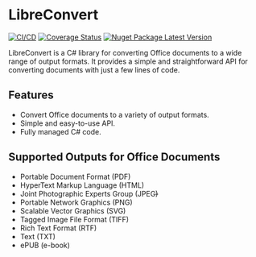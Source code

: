 # LibreConvert
[![CI/CD](https://github.com/litenova/LibreConvert/actions/workflows/release.yml/badge.svg)](https://github.com/litenova/LibreConvert/actions/workflows/release.yml)
[![Coverage Status](https://coveralls.io/repos/github/litenova/LibreConvert/badge.svg)](https://coveralls.io/github/litenova/LibreConvert)
[![Nuget Package Latest Version](https://img.shields.io/nuget/vpre/LiteBus.svg)](https://www.nuget.org/packages/LibreConvert)

LibreConvert is a C# library for converting Office documents to a wide range of output formats. It provides a simple and straightforward API for converting documents with just a few lines of code.

## Features
* Convert Office documents to a variety of output formats.
* Simple and easy-to-use API.
* Fully managed C# code.

## Supported Outputs for Office Documents

* Portable Document Format (PDF)
* HyperText Markup Language (HTML)
* Joint Photographic Experts Group (JPEG~~)~~
* Portable Network Graphics (PNG)
* Scalable Vector Graphics (SVG)
* Tagged Image File Format (TIFF)
* Rich Text Format (RTF)
* Text (TXT)
* ePUB (e-book)